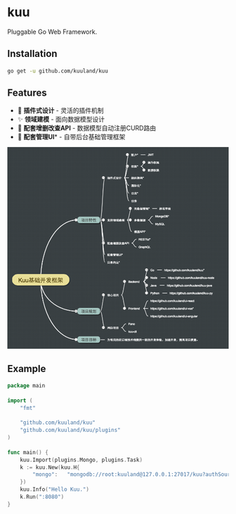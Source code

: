 # kuu

Pluggable Go Web Framework.

## Installation

```sh
go get -u github.com/kuuland/kuu
```

## Features

* 🎉 **插件式设计** -  灵活的插件机制
* ✨ **领域建模** - 面向数据模型设计
* 🚀 **配套增删改查API** - 数据模型自动注册CURD路由
* 🐠 **配套管理UI*** - 自带后台基础管理框架

![plan](https://raw.githubusercontent.com/kuuland/kuu/master/plan.png)

## Example

```go
package main

import (
	"fmt"

	"github.com/kuuland/kuu"
	"github.com/kuuland/kuu/plugins"
)

func main() {
	kuu.Import(plugins.Mongo, plugins.Task)
	k := kuu.New(kuu.H{
		"mongo":   "mongodb://root:kuuland@127.0.0.1:27017/kuu?authSource=admin&maxPoolSize=50"
	})
	kuu.Info("Hello Kuu.")
	k.Run(":8080")
}

```